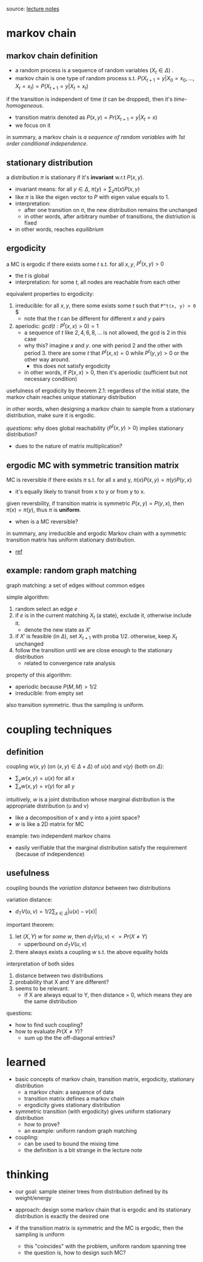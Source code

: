 source: [lecture notes](https://www.cc.gatech.edu/~vigoda/MCMC_Course/MC-basics.pdf)

# markov chain

## markov chain definition

- a random process is a sequence of random variables ($`X_t \in \Delta`$) . 
- markov chain is one type of random process s.t. $`P(X_{t+1}=y | X_0=x_0, ..., X_t=x_t) = P(X_{t+1}=y | X_t=x_t)`$

if the transition is independent of time ($`t`$ can be dropped), then it's *time-homogeneous*. 

  - transition matrix denoted as $`P(x, y) = Pr(X_{t+1}=y | X_t=x)`$
  - we focus on it

in summary, a markov chain is *a sequence of random variables with 1st order conditional independence*. 

## stationary distribution

a distribution $`\pi`$ is stationary if it's **invariant** w.r.t $`P(x, y)`$. 

- invariant means:  for all $`y \in \Delta`$, $`\pi(y) = \sum_z \pi(x) P(x, y)`$
- like $`\pi`$ is like the eigen vector to $`P`$ with eigen value equals to 1.
- interpretation: 
  - after one transition on $`\pi`$, the new distribution remains the unchanged
  - in other words, after arbitrary number of transitions, the distriution is fixed
- in other words, reaches *equilibrium*

## ergodicity

a MC is ergodic if there exists some $`t`$ s.t. for all $`x, y`$, $`P^t(x, y) > 0 `$ 
  - the $`t`$ is global
  - interpretation: for some $`t`$, all nodes are reachable from each other

equivalent properties to ergodicity:

1. irreducible: for all $`x, y`$, there some exists some $`t`$ such that `P^t(x, y) > 0 `$
   - note that the $`t`$ can be different for different $`x`$ and $`y`$ pairs
2. aperiodic: $`gcd({t: P^t(x, x) > 0}) = 1`$
   - a sequence of $`t`$ like $`{2, 4, 6, 8, ...}`$ is not allowed, the gcd is 2 in this case
   - why this? imagine $`x`$ and $`y`$. one with period 2 and the other with period 3. there are some $`t`$ that $`P^t(x, x) = 0`$ while $`P^t(y, y) > 0`$ or the other way around.
     - this does not satisfy ergodicity
   - in other words, if $`P(x, x)>0`$, then it's aperiodic (sufficient but not necessary condition)

usefulness of ergodicity by theorem 2.1: regardless of the initial state, the markov chain reaches *unique* stationary distribution

in other words, when designing a markov chain to sample from a stationary distribution, make sure it is ergodic.

*questions*: why does global reachability ($`P^t(x, y)>0`$) implies stationary distribution?

  - dues to the nature of matrix multiplication?

## ergodic MC with symmetric transition matrix

MC is reversible if there exists $`\pi`$ s.t. for all x and y, $`\pi(x) P(x, y) = \pi(y) P(y, x)`$
  - it's equally likely to transit from x to y or from y to x.

given reversbility, if transition matrix is symmetric $`P(x, y)=P(y, x)`$, then $`\pi(x) = \pi(y)`$, thus $`\pi`$ is **uniform**. 

- when is a MC reversible?

in summary, any irreducible and ergodic Markov chain with a symmetric transition matrix has uniform stationary distribution. 
  - [ref](http://people.math.gatech.edu/~randall/McmS10/riffle.pdf)

## example: random graph matching

graph matching: a set of edges without common edges

simple algorithm:

1. random select an edge $`e`$
2. if $`e`$ is in the current matching $`X_t`$ (a state), exclude it, otherwise include it. 
   - denote the new state as $`X'`$
3. if $`X'`$ is feasible (in $`\Delta`$), set $`X_{t+1}`$ with proba 1/2. otherwise, keep $`X_t`$ unchanged
4. follow the transition until we are close enough to the stationary distribution
   - related to convergence rate analysis

property of this algorithm:

- aperiodic because $`P(M, M) > 1/2`$
- irreducible: from empty set

also transition symmetric. thus the sampling is uniform. 

# coupling techniques

## definition

coupling $`w(x, y)`$ (on $`(x, y) \in \Delta \times \Delta`$) of $`u(x)`$ and $`v(y)`$ (both on $`\Delta`$):

- $`\sum_y w(x, y) = u(x)`$ for all $`x`$
- $`\sum_x w(x, y) = v(y)`$ for all $`y`$

intuitively, $`w`$ is a joint distribution whose marginal distribution is the appropriate distribution (u and v)

  - like a decomposition of x and y into a joint space?
  - $`w`$ is like a 2D matrix for MC

example: two independent markov chains

- easily verifiable that the marginal distribution satisfy the requirement (because of independence)


## usefulness

coupling bounds the *variation distance* between two distributions

variation distance:

- $`d_TV(u, v) = 1/2 \sum_{x \in \Delta} |u(x) - v(x)|`$

important theorem:

1. let $`(X, Y) ~ w`$ for *some* $`w`$, then $`d_TV(u, v) <= Pr(X \neq Y)`$
   - upperbound on $`d_TV(u, v)`$
2. there always exists  a coupling $`w`$ s.t. the above equality holds

interpretation of both sides

1. distance between two distributions 
2. probability that X and Y are different?
3. seems to be relevant.
   - if X are always equal to Y, then distance = 0, which means they are the same distribution

questions:

- how to find such coupling?
- how to evaluate $`Pr(X \neq Y)`$? 
  - sum up the the off-diagonal entries?

# learned

- basic concepts of markov chain, transition matrix, ergodicity, stationary distribution
  - a markov chain: a sequence of data
  - transition matrix defines a markov chain
  - ergodicity gives stationary distribution
- symmetric transition (with ergodicity) gives uniform stationary distribution
  - how to prove?
  - an example: uniform random graph matching
- coupling:
  - can be used to bound the mixing time
  - the definition is a bit strange in the lecture note

# thinking

- our goal: sample steiner trees from distribution defined by its weight/energy
- approach: design some markov chain that is ergodic and its stationary distribution is exactly the desired one

- if the transition matrix is symmetric and the MC is ergodic, then the sampling is uniform
  - this "coincides" with the problem, uniform random spanning tree
  - the question is, how to design such MC?


  